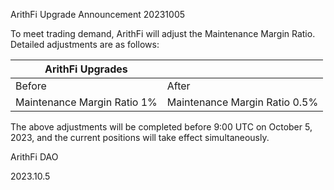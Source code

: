 ArithFi Upgrade Announcement 20231005

To meet trading demand, ArithFi will adjust the Maintenance Margin Ratio. Detailed adjustments are as follows:

| ArithFi Upgrades |  |
| --- | --- |
| Before | After |
| Maintenance Margin Ratio 1% | Maintenance Margin Ratio 0.5% |

The above adjustments will be completed before 9:00 UTC on October 5, 2023, and the current positions will take effect simultaneously.

ArithFi DAO

2023.10.5

